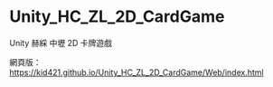 # Unity_HC_ZL_2D_CardGame
 Unity 赫綵 中壢 2D 卡牌遊戲

網頁版：https://kid421.github.io/Unity_HC_ZL_2D_CardGame/Web/index.html